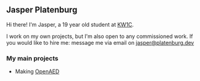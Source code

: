 ## Jasper Platenburg

Hi there! I'm Jasper, a 19 year old student at [KW1C](https://www.kw1c.nl/).  

I work on my own projects, but I'm also open to any commissioned work. If you would like to hire me: message me via email on jasper@platenburg.dev

### My main projects
- Making [OpenAED](https://github.com/openaed)
